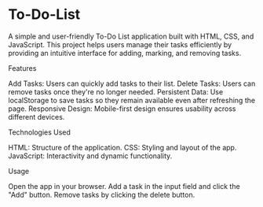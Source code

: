 # To-Do-List

A simple and user-friendly To-Do List application built with HTML, CSS, and JavaScript. This project helps users manage their tasks efficiently by providing an intuitive interface for adding, marking, and removing tasks.

Features

Add Tasks: Users can quickly add tasks to their list. 
Delete Tasks: Users can remove tasks once they're no longer needed. 
Persistent Data: Use localStorage to save tasks so they remain available even after refreshing the page. 
Responsive Design: Mobile-first design ensures usability across different devices. 

Technologies Used 

HTML: Structure of the application. 
CSS: Styling and layout of the app. 
JavaScript: Interactivity and dynamic functionality. 

Usage 

Open the app in your browser. 
Add a task in the input field and click the "Add" button. 
Remove tasks by clicking the delete button. 
